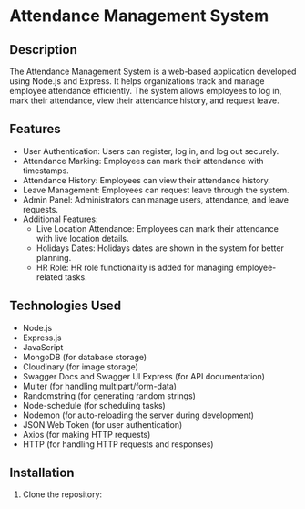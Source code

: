 # Attendance Management System

## Description

The Attendance Management System is a web-based application developed using Node.js and Express. It helps organizations track and manage employee attendance efficiently. The system allows employees to log in, mark their attendance, view their attendance history, and request leave.

## Features

- User Authentication: Users can register, log in, and log out securely.
- Attendance Marking: Employees can mark their attendance with timestamps.
- Attendance History: Employees can view their attendance history.
- Leave Management: Employees can request leave through the system.
- Admin Panel: Administrators can manage users, attendance, and leave requests.
- Additional Features:
  - Live Location Attendance: Employees can mark their attendance with live location details.
  - Holidays Dates: Holidays dates are shown in the system for better planning.
  - HR Role: HR role functionality is added for managing employee-related tasks.

## Technologies Used

- Node.js
- Express.js
- JavaScript
- MongoDB (for database storage)
- Cloudinary (for image storage)
- Swagger Docs and Swagger UI Express (for API documentation)
- Multer (for handling multipart/form-data)
- Randomstring (for generating random strings)
- Node-schedule (for scheduling tasks)
- Nodemon (for auto-reloading the server during development)
- JSON Web Token (for user authentication)
- Axios (for making HTTP requests)
- HTTP (for handling HTTP requests and responses)

## Installation

1. Clone the repository:

